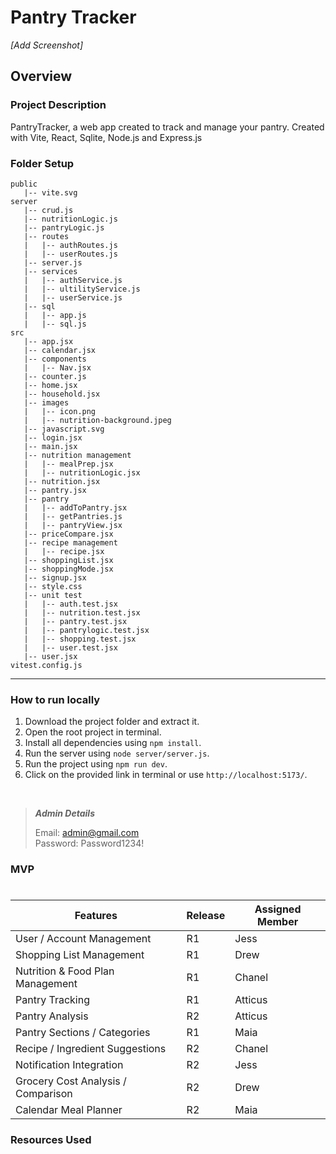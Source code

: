 # Pantry Tracker

*[Add Screenshot]*

## Overview

### Project Description 

PantryTracker, a web app created to track and manage your pantry. Created with Vite, React, Sqlite, Node.js and Express.js

### Folder Setup
```
public
   |-- vite.svg
server
   |-- crud.js
   |-- nutritionLogic.js
   |-- pantryLogic.js
   |-- routes
   |   |-- authRoutes.js
   |   |-- userRoutes.js
   |-- server.js
   |-- services
   |   |-- authService.js
   |   |-- ultilityService.js
   |   |-- userService.js
   |-- sql
   |   |-- app.js
   |   |-- sql.js
src
   |-- app.jsx
   |-- calendar.jsx
   |-- components
   |   |-- Nav.jsx
   |-- counter.js
   |-- home.jsx
   |-- household.jsx
   |-- images
   |   |-- icon.png
   |   |-- nutrition-background.jpeg
   |-- javascript.svg
   |-- login.jsx
   |-- main.jsx
   |-- nutrition management
   |   |-- mealPrep.jsx
   |   |-- nutritionLogic.jsx
   |-- nutrition.jsx
   |-- pantry.jsx
   |-- pantry
   |   |-- addToPantry.jsx
   |   |-- getPantries.js
   |   |-- pantryView.jsx
   |-- priceCompare.jsx
   |-- recipe management
   |   |-- recipe.jsx
   |-- shoppingList.jsx
   |-- shoppingMode.jsx
   |-- signup.jsx
   |-- style.css
   |-- unit test
   |   |-- auth.test.jsx
   |   |-- nutrition.test.jsx
   |   |-- pantry.test.jsx
   |   |-- pantrylogic.test.jsx
   |   |-- shopping.test.jsx
   |   |-- user.test.jsx
   |-- user.jsx
vitest.config.js
```
---    

### How to run locally

1. Download the project folder and extract it.
2. Open the root project in terminal.
3. Install all dependencies using `npm install`.
4. Run the server using `node server/server.js`.
5. Run the project using `npm run dev`.
6. Click on the provided link in terminal or use `http://localhost:5173/`.      
<br>
  
>***Admin Details***
>
> Email: admin@gmail.com  
> Password: Password1234!  

### MVP
#

| Features                              | Release        | Assigned Member |
|---------------------------------------|----------------|-----------------|
| User / Account Management             | R1             | Jess            |
| Shopping List Management              | R1             | Drew            |
| Nutrition & Food Plan Management      | R1             | Chanel          |
| Pantry Tracking	                    | R1             | Atticus         |
| Pantry Analysis                       | R2             | Atticus         |
| Pantry Sections / Categories          | R1             | Maia            |
| Recipe / Ingredient Suggestions       | R2             | Chanel          |
| Notification Integration              | R2             | Jess            |
| Grocery Cost Analysis / Comparison    | R2             | Drew            |
| Calendar Meal Planner                 | R2             | Maia            |


### Resources Used    
    
        
<!--
TO DO
- Update instructions + add in Windows and Mac commands
- Add env details
- Add Screenshot
- Update folder structure + tree
-->

